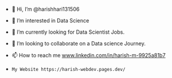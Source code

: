 - 👋 Hi, I’m @harishhari131506
- 👀 I’m interested in Data Science
- 🌱 I’m currently looking for Data Scientist Jobs.
- 💞️ I’m looking to collaborate on a Data science Journey.
- 📫 How to reach me  www.linkedin.com/in/harish-m-9925a81b7
 
-     My Website https://harish-webdev.pages.dev/

<!---
harishhari131506/harishhari131506 is a ✨ special ✨ repository because its `README.md` (this file) appears on your GitHub profile.
You can click the Preview link to take a look at your changes.
--->
